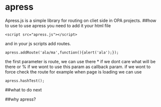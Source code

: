 # apress
Apress.js is a simple library for routing on cliet side in OPA projects.
##how to use
to use apress you need to add it your html file
```
<script src="apress.js"></script>
```
and in your js scripts add routes.
```
apress.addRoute('ala/ma',function(){alert('ala');});
```
the first parameter is route, we can use there * if we dont care what will be there
or % if we wont to use this param as callback param.
if we wont to force check the route for example when page is loading we can use
```
apress.hashTest();
```
##what to do next

##why apress?
